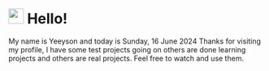  <h1>
    <img src="https://emojis.slackmojis.com/emojis/images/1643510097/45343/hi.gif?1643510097" width="30"/> 
    Hello!
 </h1>
 <p>
    My name is Yeeyson and today is Sunday, 16 June 2024
    Thanks for visiting my profile, I have some test projects going on others are done learning projects and others are real projects.
    Feel free to watch and use them.
 </p>
